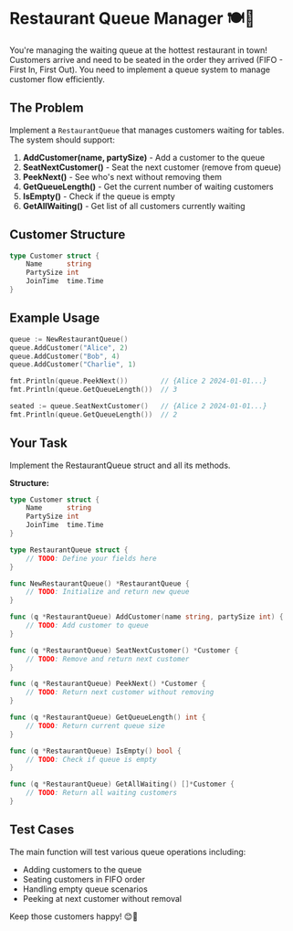 # Restaurant Queue Manager 🍽️👥

You're managing the waiting queue at the hottest restaurant in town! Customers arrive and need to be seated in the order they arrived (FIFO - First In, First Out). You need to implement a queue system to manage customer flow efficiently.

## The Problem

Implement a `RestaurantQueue` that manages customers waiting for tables. The system should support:

1. **AddCustomer(name, partySize)** - Add a customer to the queue
2. **SeatNextCustomer()** - Seat the next customer (remove from queue)
3. **PeekNext()** - See who's next without removing them
4. **GetQueueLength()** - Get the current number of waiting customers
5. **IsEmpty()** - Check if the queue is empty
6. **GetAllWaiting()** - Get list of all customers currently waiting

## Customer Structure

```go
type Customer struct {
    Name      string
    PartySize int
    JoinTime  time.Time
}
```

## Example Usage

```go
queue := NewRestaurantQueue()
queue.AddCustomer("Alice", 2)
queue.AddCustomer("Bob", 4)
queue.AddCustomer("Charlie", 1)

fmt.Println(queue.PeekNext())        // {Alice 2 2024-01-01...}
fmt.Println(queue.GetQueueLength())  // 3

seated := queue.SeatNextCustomer()   // {Alice 2 2024-01-01...}
fmt.Println(queue.GetQueueLength())  // 2
```

## Your Task

Implement the RestaurantQueue struct and all its methods.

**Structure:**
```go
type Customer struct {
    Name      string
    PartySize int
    JoinTime  time.Time
}

type RestaurantQueue struct {
    // TODO: Define your fields here
}

func NewRestaurantQueue() *RestaurantQueue {
    // TODO: Initialize and return new queue
}

func (q *RestaurantQueue) AddCustomer(name string, partySize int) {
    // TODO: Add customer to queue
}

func (q *RestaurantQueue) SeatNextCustomer() *Customer {
    // TODO: Remove and return next customer
}

func (q *RestaurantQueue) PeekNext() *Customer {
    // TODO: Return next customer without removing
}

func (q *RestaurantQueue) GetQueueLength() int {
    // TODO: Return current queue size
}

func (q *RestaurantQueue) IsEmpty() bool {
    // TODO: Check if queue is empty
}

func (q *RestaurantQueue) GetAllWaiting() []*Customer {
    // TODO: Return all waiting customers
}
```

## Test Cases

The main function will test various queue operations including:
- Adding customers to the queue
- Seating customers in FIFO order
- Handling empty queue scenarios
- Peeking at next customer without removal

Keep those customers happy! 😊🎉